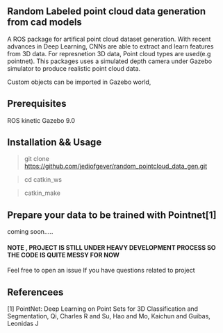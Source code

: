 ## Random Labeled point cloud data generation from cad models
A ROS package for artifical point cloud dataset generation. With recent advances in Deep Learning, CNNs are able to extract and learn features from 3D data. For represnetion 3D data, Point cloud types are used(e.g pointnet).
This packages uses a simulated depth camera under Gazebo simulator to produce realistic point cloud data.

Custom objects can be imported in Gazebo world, 

## Prerequisites
ROS kinetic
Gazebo 9.0

## Installation && Usage
>git clone https://github.com/jediofgever/random_pointcloud_data_gen.git

>cd catkin_ws

>catkin_make

## Prepare your data to be trained with Pointnet[1]
coming soon.....  


#### NOTE , PROJECT IS STILL UNDER HEAVY DEVELOPMENT PROCESS SO THE CODE IS QUITE MESSY FOR NOW
Feel free to open an issue If you have questions related to project 

## Referencees
[1] PointNet: Deep Learning on Point Sets for 3D Classification and Segmentation,
    Qi, Charles R and Su, Hao and Mo, Kaichun and Guibas, Leonidas J


